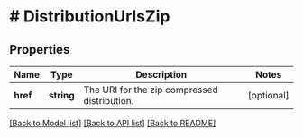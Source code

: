 # # DistributionUrlsZip

## Properties

Name | Type | Description | Notes
------------ | ------------- | ------------- | -------------
**href** | **string** | The URI for the zip compressed distribution. | [optional]

[[Back to Model list]](../../README.md#models) [[Back to API list]](../../README.md#endpoints) [[Back to README]](../../README.md)
